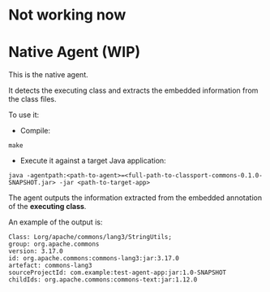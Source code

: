 # Not working now 
# Native Agent (WIP)
This is the native agent.

It detects the executing class and extracts the embedded information from the class files.

To use it:
- Compile:
```console
make
````

- Execute it against a target Java application:
```console
java -agentpath:<path-to-agent>=<full-path-to-classport-commons-0.1.0-SNAPSHOT.jar> -jar <path-to-target-app>
```

The agent outputs the information extracted from the embedded annotation of the **executing class**.

An example of the output is:

```
Class: Lorg/apache/commons/lang3/StringUtils;
group: org.apache.commons
version: 3.17.0
id: org.apache.commons:commons-lang3:jar:3.17.0
artefact: commons-lang3
sourceProjectId: com.example:test-agent-app:jar:1.0-SNAPSHOT
childIds: org.apache.commons:commons-text:jar:1.12.0
```